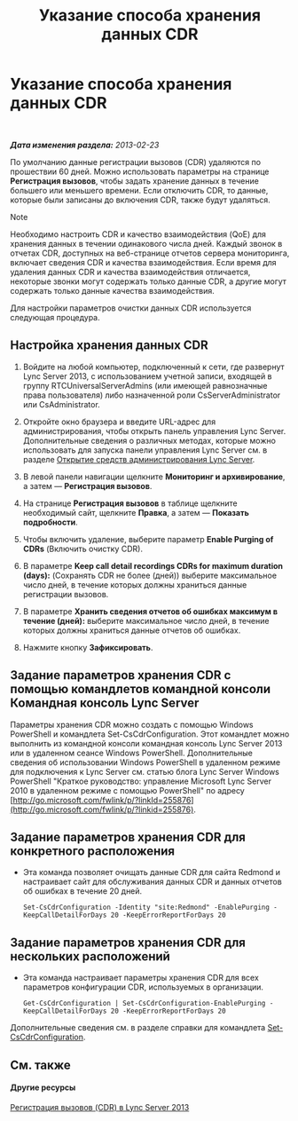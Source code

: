 ﻿---
title: Указание способа хранения данных CDR
TOCTitle: Указание способа хранения данных CDR
ms:assetid: c0fd6056-87bc-4136-902a-f1b37cd3a1ca
ms:mtpsurl: https://technet.microsoft.com/ru-ru/library/Gg182581(v=OCS.15)
ms:contentKeyID: 49311041
ms.date: 05/19/2016
mtps_version: v=OCS.15
ms.translationtype: HT
---

# Указание способа хранения данных CDR

 

_**Дата изменения раздела:** 2013-02-23_

По умолчанию данные регистрации вызовов (CDR) удаляются по прошествии 60 дней. Можно использовать параметры на странице **Регистрация вызовов**, чтобы задать хранение данных в течение большего или меньшего времени. Если отключить CDR, то данные, которые были записаны до включения CDR, также будут удаляться.

> [!note]  
> Необходимо настроить CDR и качество взаимодействия (QoE) для хранения данных в течении одинакового числа дней. Каждый звонок в отчетах CDR, доступных на веб-странице отчетов сервера мониторинга, включает сведения CDR и качества взаимодействия. Если время для удаления данных CDR и качества взаимодействия отличается, некоторые звонки могут содержать только данные CDR, а другие могут содержать только данные качества взаимодействия.

Для настройки параметров очистки данных CDR используется следующая процедура.

## Настройка хранения данных CDR

1.  Войдите на любой компьютер, подключенный к сети, где развернут Lync Server 2013, с использованием учетной записи, входящей в группу RTCUniversalServerAdmins (или имеющей равнозначные права пользователя) либо назначенной роли CsServerAdministrator или CsAdministrator.

2.  Откройте окно браузера и введите URL-адрес для администрирования, чтобы открыть панель управления Lync Server. Дополнительные сведения о различных методах, которые можно использовать для запуска панели управления Lync Server см. в разделе [Открытие средств администрирования Lync Server](lync-server-2013-open-lync-server-administrative-tools.md).

3.  В левой панели навигации щелкните **Мониторинг и архивирование**, а затем — **Регистрация вызовов**.

4.  На странице **Регистрация вызовов** в таблице щелкните необходимый сайт, щелкните **Правка**, а затем — **Показать подробности**.

5.  Чтобы включить удаление, выберите параметр **Enable Purging of CDRs** (Включить очистку CDR).

6.  В параметре **Keep call detail recordings CDRs for maximum duration (days):** (Сохранять CDR не более (дней)) выберите максимальное число дней, в течение которых должны храниться данные регистрации вызовов.

7.  В параметре **Хранить сведения отчетов об ошибках максимум в течение (дней):** выберите максимальное число дней, в течение которых должны храниться данные отчетов об ошибках.

8.  Нажмите кнопку **Зафиксировать**.

## Задание параметров хранения CDR с помощью командлетов командной консоли Командная консоль Lync Server

Параметры хранения CDR можно создать с помощью Windows PowerShell и командлета Set-CsCdrConfiguration. Этот командлет можно выполнить из командной консоли командная консоль Lync Server 2013 или в удаленном сеансе Windows PowerShell. Дополнительные сведения об использовании Windows PowerShell в удаленном режиме для подключения к Lync Server см. статью блога Lync Server Windows PowerShell "Краткое руководство: управление Microsoft Lync Server 2010 в удаленном режиме с помощью PowerShell" по адресу [http://go.microsoft.com/fwlink/p/?linkId=255876](http://go.microsoft.com/fwlink/p/?linkid=255876).

## Задание параметров хранения CDR для конкретного расположения

  - Эта команда позволяет очищать данные CDR для сайта Redmond и настраивает сайт для обслуживания данных CDR и данных отчетов об ошибках в течение 20 дней.
    
        Set-CsCdrConfiguration -Identity "site:Redmond" -EnablePurging -KeepCallDetailForDays 20 -KeepErrorReportForDays 20

## Задание параметров хранения CDR для нескольких расположений

  - Эта команда настраивает параметры хранения CDR для всех параметров конфигурации CDR, используемых в организации.
    
        Get-CsCdrConfiguration | Set-CsCdrConfiguration-EnablePurging -KeepCallDetailForDays 20 -KeepErrorReportForDays 20

Дополнительные сведения см. в разделе справки для командлета [Set-CsCdrConfiguration](https://docs.microsoft.com/en-us/powershell/module/skype/Set-CsCdrConfiguration).

## См. также

#### Другие ресурсы

[Регистрация вызовов (CDR) в Lync Server 2013](lync-server-2013-call-detail-recording-cdr.md)

